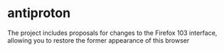 # antiproton
The project includes proposals for changes to the Firefox 103 interface, allowing you to restore the former appearance of this browser 
